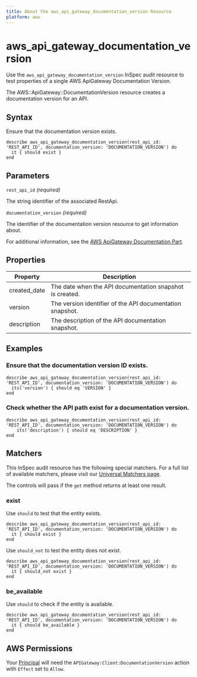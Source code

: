 ```yaml
---
title: About the aws_api_gateway_documentation_version Resource
platform: aws
---
```


# aws_api_gateway_documentation_version

Use the `aws_api_gateway_documentation_version` InSpec audit resource to test properties of a single AWS ApiGateway Documentation Version.

The AWS::ApiGateway::DocumentationVersion resource creates a documentation version for an API.

## Syntax

Ensure that the documentation version exists.

    describe aws_api_gateway_documentation_version(rest_api_id: 'REST_API_ID', documentation_version: 'DOCUMENTATION_VERSION') do
      it { should exist }
    end

## Parameters

`rest_api_id` _(required)_

The string identifier of the associated RestApi.

`documentation_version` _(required)_

The identifier of the documentation version resource to get information about.

For additional information, see the [AWS ApiGateway Documentation Part](https://docs.aws.amazon.com/AWSCloudFormation/latest/UserGuide/aws-resource-apigateway-documentationpart.html).

## Properties

| Property     | Description                                               |
|--------------|-----------------------------------------------------------|
| created_date | The date when the API documentation snapshot is created.  |
| version      | The version identifier of the API documentation snapshot. |
| description  | The description of the API documentation snapshot.        |


## Examples

### Ensure that the documentation version ID exists.

    describe aws_api_gateway_documentation_version(rest_api_id: 'REST_API_ID', documentation_version: 'DOCUMENTATION_VERSION') do
      its('version') { should eq 'VERSION' }
    end

### Check whether the API path exist for a documentation version.

    describe aws_api_gateway_documentation_version(rest_api_id: 'REST_API_ID', documentation_version: 'DOCUMENTATION_VERSION') do
        its('description') { should eq 'DESCRIPTION' }
    end

## Matchers

This InSpec audit resource has the following special matchers. For a full list of available matchers, please visit our [Universal Matchers page](https://www.inspec.io/docs/reference/matchers/).

The controls will pass if the `get` method returns at least one result.

### exist

Use `should` to test that the entity exists.

    describe aws_api_gateway_documentation_version(rest_api_id: 'REST_API_ID', documentation_version: 'DOCUMENTATION_VERSION') do
      it { should exist }
    end

Use `should_not` to test the entity does not exist.

    describe aws_api_gateway_documentation_version(rest_api_id: 'REST_API_ID', documentation_version: 'DOCUMENTATION_VERSION') do
      it { should_not exist }
    end

### be_available

Use `should` to check if the entity is available.

    describe aws_api_gateway_documentation_version(rest_api_id: 'REST_API_ID', documentation_version: 'DOCUMENTATION_VERSION') do
      it { should be_available }
    end

## AWS Permissions

Your [Principal](https://docs.aws.amazon.com/IAM/latest/UserGuide/intro-structure.html#intro-structure-principal) will need the `APIGateway:Client:DocumentationVersion` action with `Effect` set to `Allow`.
